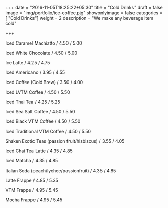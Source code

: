 +++
date = "2016-11-05T18:25:22+05:30"
title = "Cold Drinks"
draft = false
image = "img/portfolio/ice-coffee.pjg"
showonlyimage = false
categories = [ "Cold Drinks"]
weight = 2
description = "We make any beverage item cold"

+++

Iced Caramel Machiatto / 4.50 / 5.00

Iced White Chocolate / 4.50 / 5.00

Ice Latte / 4.25 / 4.75

Iced Americano / 3.95 / 4.55

Iced Coffee (Cold Brew) / 3.50 / 4.00

Iced LVTM Coffee / 4.50 / 5.50

Iced Thai Tea / 4.25 / 5.25

Iced Sea Salt Coffee / 4.50 / 5.50

Iced Black VTM Coffee / 4.50 / 5.50

Iced Traditional VTM Coffee / 4.50 / 5.50

Shaken Exotic Teas (passion fruit/hisbiscus) / 3.55 / 4.05

Iced Chai Tea Latte / 4.35 / 4.85

Iced Matcha / 4.35 / 4.85

Italian Soda (peach/lychee/passionfruit) / 4.35 / 4.85

Latte Frappe / 4.85 / 5.35

VTM Frappe / 4.95 / 5.45

Mocha Frappe / 4.95 / 5.45
